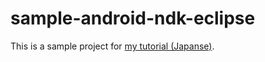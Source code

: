 sample-android-ndk-eclipse
=========================

This is a sample project for [my tutorial (Japanse)](http://qiita.com/cotrpepe/items/8be68377885b34022b96).




